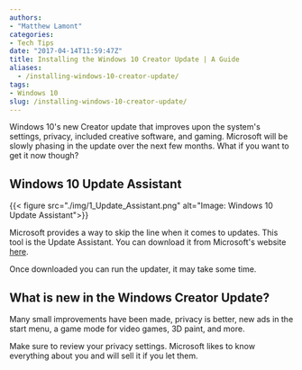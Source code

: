 ```yaml
---
authors: 
- "Matthew Lamont"
categories:
- Tech Tips
date: "2017-04-14T11:59:47Z"
title: Installing the Windows 10 Creator Update | A Guide
aliases:
  - /installing-windows-10-creator-update/
tags:
- Windows 10
slug: /installing-windows-10-creator-update/
---
```


Windows 10's new Creator update that improves upon the system's settings, privacy, included creative software, and gaming. Microsoft will be slowly phasing in the update over the next few months. What if you want to get it now though?

## Windows 10 Update Assistant

{{< figure src="./img/1_Update_Assistant.png" alt="Image: Windows 10 Update Assistant">}}

Microsoft provides a way to skip the line when it comes to updates. This tool is the Update Assistant. You can download it from Microsoft's website [here](https://www.microsoft.com/en-us/software-download/windows10).

Once downloaded you can run the updater, it may take some time.

## What is new in the Windows Creator Update?

Many small improvements have been made, privacy is better, new ads in the start menu, a game mode for video games, 3D paint, and more.

Make sure to review your privacy settings. Microsoft likes to know everything about you and will sell it if you let them.